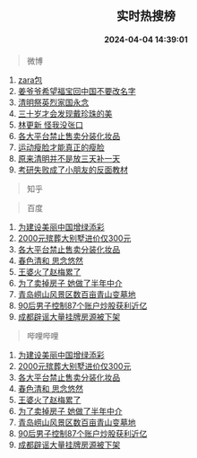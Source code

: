<div align="center"><h2>实时热搜榜</h2><h4>2024-04-04 14:39:01</h4></div>

> 微博  

1. [zara包](https://s.weibo.com/weibo?q=zara%E5%8C%85&t=31&band_rank=1&Refer=top)<br />
2. [姜爷爷希望福宝回中国不要改名字](https://s.weibo.com/weibo?q=%23%E5%A7%9C%E7%88%B7%E7%88%B7%E5%B8%8C%E6%9C%9B%E7%A6%8F%E5%AE%9D%E5%9B%9E%E4%B8%AD%E5%9B%BD%E4%B8%8D%E8%A6%81%E6%94%B9%E5%90%8D%E5%AD%97%23&t=31&band_rank=2&Refer=top)<br />
3. [清明祭英烈家国永念](https://s.weibo.com/weibo?q=%23%E6%B8%85%E6%98%8E%E7%A5%AD%E8%8B%B1%E7%83%88%E5%AE%B6%E5%9B%BD%E6%B0%B8%E5%BF%B5%23&t=31&band_rank=3&Refer=top)<br />
4. [三十岁才会发现戴珍珠的美](https://s.weibo.com/weibo?q=%23%E4%B8%89%E5%8D%81%E5%B2%81%E6%89%8D%E4%BC%9A%E5%8F%91%E7%8E%B0%E6%88%B4%E7%8F%8D%E7%8F%A0%E7%9A%84%E7%BE%8E%23&t=31&band_rank=4&Refer=top)<br />
5. [林更新 怪我没张口](https://s.weibo.com/weibo?q=%E6%9E%97%E6%9B%B4%E6%96%B0%20%E6%80%AA%E6%88%91%E6%B2%A1%E5%BC%A0%E5%8F%A3&t=31&band_rank=5&Refer=top)<br />
6. [各大平台禁止售卖分装化妆品](https://s.weibo.com/weibo?q=%23%E5%90%84%E5%A4%A7%E5%B9%B3%E5%8F%B0%E7%A6%81%E6%AD%A2%E5%94%AE%E5%8D%96%E5%88%86%E8%A3%85%E5%8C%96%E5%A6%86%E5%93%81%23&t=31&band_rank=6&Refer=top)<br />
7. [运动瘦脸才能真正的瘦脸](https://s.weibo.com/weibo?q=%23%E8%BF%90%E5%8A%A8%E7%98%A6%E8%84%B8%E6%89%8D%E8%83%BD%E7%9C%9F%E6%AD%A3%E7%9A%84%E7%98%A6%E8%84%B8%23&t=31&band_rank=7&Refer=top)<br />
8. [原来清明并不是放三天补一天](https://s.weibo.com/weibo?q=%23%E5%8E%9F%E6%9D%A5%E6%B8%85%E6%98%8E%E5%B9%B6%E4%B8%8D%E6%98%AF%E6%94%BE%E4%B8%89%E5%A4%A9%E8%A1%A5%E4%B8%80%E5%A4%A9%23&t=31&band_rank=8&Refer=top)<br />
9. [考研失败成了小朋友的反面教材](https://s.weibo.com/weibo?q=%23%E8%80%83%E7%A0%94%E5%A4%B1%E8%B4%A5%E6%88%90%E4%BA%86%E5%B0%8F%E6%9C%8B%E5%8F%8B%E7%9A%84%E5%8F%8D%E9%9D%A2%E6%95%99%E6%9D%90%23&t=31&band_rank=9&Refer=top)<br />

> 知乎  


> 百度  

1. [为建设美丽中国增绿添彩](https://www.baidu.com/s?wd=%E4%B8%BA%E5%BB%BA%E8%AE%BE%E7%BE%8E%E4%B8%BD%E4%B8%AD%E5%9B%BD%E5%A2%9E%E7%BB%BF%E6%B7%BB%E5%BD%A9&sa=fyb_news&rsv_dl=fyb_news)<br />
2. [2000元殡葬大别墅进价仅300元](https://www.baidu.com/s?wd=2000%E5%85%83%E6%AE%A1%E8%91%AC%E5%A4%A7%E5%88%AB%E5%A2%85%E8%BF%9B%E4%BB%B7%E4%BB%85300%E5%85%83&sa=fyb_news&rsv_dl=fyb_news)<br />
3. [各大平台禁止售卖分装化妆品](https://www.baidu.com/s?wd=%E5%90%84%E5%A4%A7%E5%B9%B3%E5%8F%B0%E7%A6%81%E6%AD%A2%E5%94%AE%E5%8D%96%E5%88%86%E8%A3%85%E5%8C%96%E5%A6%86%E5%93%81&sa=fyb_news&rsv_dl=fyb_news)<br />
4. [春色清和 思念悠然](https://www.baidu.com/s?wd=%E6%98%A5%E8%89%B2%E6%B8%85%E5%92%8C+%E6%80%9D%E5%BF%B5%E6%82%A0%E7%84%B6&sa=fyb_news&rsv_dl=fyb_news)<br />
5. [王婆火了赵梅累了](https://www.baidu.com/s?wd=%E7%8E%8B%E5%A9%86%E7%81%AB%E4%BA%86%E8%B5%B5%E6%A2%85%E7%B4%AF%E4%BA%86&sa=fyb_news&rsv_dl=fyb_news)<br />
6. [为了卖掉房子 她做了半年中介](https://www.baidu.com/s?wd=%E4%B8%BA%E4%BA%86%E5%8D%96%E6%8E%89%E6%88%BF%E5%AD%90+%E5%A5%B9%E5%81%9A%E4%BA%86%E5%8D%8A%E5%B9%B4%E4%B8%AD%E4%BB%8B&sa=fyb_news&rsv_dl=fyb_news)<br />
7. [青岛崂山风景区数百亩青山变墓地](https://www.baidu.com/s?wd=%E9%9D%92%E5%B2%9B%E5%B4%82%E5%B1%B1%E9%A3%8E%E6%99%AF%E5%8C%BA%E6%95%B0%E7%99%BE%E4%BA%A9%E9%9D%92%E5%B1%B1%E5%8F%98%E5%A2%93%E5%9C%B0&sa=fyb_news&rsv_dl=fyb_news)<br />
8. [90后男子控制87个账户炒股获利近亿](https://www.baidu.com/s?wd=90%E5%90%8E%E7%94%B7%E5%AD%90%E6%8E%A7%E5%88%B687%E4%B8%AA%E8%B4%A6%E6%88%B7%E7%82%92%E8%82%A1%E8%8E%B7%E5%88%A9%E8%BF%91%E4%BA%BF&sa=fyb_news&rsv_dl=fyb_news)<br />
9. [成都辟谣大量挂牌房源被下架](https://www.baidu.com/s?wd=%E6%88%90%E9%83%BD%E8%BE%9F%E8%B0%A3%E5%A4%A7%E9%87%8F%E6%8C%82%E7%89%8C%E6%88%BF%E6%BA%90%E8%A2%AB%E4%B8%8B%E6%9E%B6&sa=fyb_news&rsv_dl=fyb_news)<br />

> 哔哩哔哩  

1. [为建设美丽中国增绿添彩](https://www.baidu.com/s?wd=%E4%B8%BA%E5%BB%BA%E8%AE%BE%E7%BE%8E%E4%B8%BD%E4%B8%AD%E5%9B%BD%E5%A2%9E%E7%BB%BF%E6%B7%BB%E5%BD%A9&sa=fyb_news&rsv_dl=fyb_news)<br />
2. [2000元殡葬大别墅进价仅300元](https://www.baidu.com/s?wd=2000%E5%85%83%E6%AE%A1%E8%91%AC%E5%A4%A7%E5%88%AB%E5%A2%85%E8%BF%9B%E4%BB%B7%E4%BB%85300%E5%85%83&sa=fyb_news&rsv_dl=fyb_news)<br />
3. [各大平台禁止售卖分装化妆品](https://www.baidu.com/s?wd=%E5%90%84%E5%A4%A7%E5%B9%B3%E5%8F%B0%E7%A6%81%E6%AD%A2%E5%94%AE%E5%8D%96%E5%88%86%E8%A3%85%E5%8C%96%E5%A6%86%E5%93%81&sa=fyb_news&rsv_dl=fyb_news)<br />
4. [春色清和 思念悠然](https://www.baidu.com/s?wd=%E6%98%A5%E8%89%B2%E6%B8%85%E5%92%8C+%E6%80%9D%E5%BF%B5%E6%82%A0%E7%84%B6&sa=fyb_news&rsv_dl=fyb_news)<br />
5. [王婆火了赵梅累了](https://www.baidu.com/s?wd=%E7%8E%8B%E5%A9%86%E7%81%AB%E4%BA%86%E8%B5%B5%E6%A2%85%E7%B4%AF%E4%BA%86&sa=fyb_news&rsv_dl=fyb_news)<br />
6. [为了卖掉房子 她做了半年中介](https://www.baidu.com/s?wd=%E4%B8%BA%E4%BA%86%E5%8D%96%E6%8E%89%E6%88%BF%E5%AD%90+%E5%A5%B9%E5%81%9A%E4%BA%86%E5%8D%8A%E5%B9%B4%E4%B8%AD%E4%BB%8B&sa=fyb_news&rsv_dl=fyb_news)<br />
7. [青岛崂山风景区数百亩青山变墓地](https://www.baidu.com/s?wd=%E9%9D%92%E5%B2%9B%E5%B4%82%E5%B1%B1%E9%A3%8E%E6%99%AF%E5%8C%BA%E6%95%B0%E7%99%BE%E4%BA%A9%E9%9D%92%E5%B1%B1%E5%8F%98%E5%A2%93%E5%9C%B0&sa=fyb_news&rsv_dl=fyb_news)<br />
8. [90后男子控制87个账户炒股获利近亿](https://www.baidu.com/s?wd=90%E5%90%8E%E7%94%B7%E5%AD%90%E6%8E%A7%E5%88%B687%E4%B8%AA%E8%B4%A6%E6%88%B7%E7%82%92%E8%82%A1%E8%8E%B7%E5%88%A9%E8%BF%91%E4%BA%BF&sa=fyb_news&rsv_dl=fyb_news)<br />
9. [成都辟谣大量挂牌房源被下架](https://www.baidu.com/s?wd=%E6%88%90%E9%83%BD%E8%BE%9F%E8%B0%A3%E5%A4%A7%E9%87%8F%E6%8C%82%E7%89%8C%E6%88%BF%E6%BA%90%E8%A2%AB%E4%B8%8B%E6%9E%B6&sa=fyb_news&rsv_dl=fyb_news)<br />
